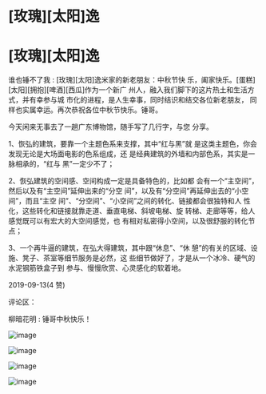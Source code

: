 # [玫瑰][太阳]逸

# [玫瑰][太阳]逸

谁也锤不了我 : [玫瑰][太阳]逸米家的新老朋友：中秋节快 乐，阖家快乐。[蛋糕][太阳][拥抱][啤酒][西瓜]作为一个新广 州人，融入我们脚下的这片热土和生活方式，并有幸参与城 市化的进程，是人生幸事，同时结识和结交各位新老朋友， 同样也实属幸运。再次恭祝各位中秋节快乐。锤哥。

今天闲来无事去了一趟广东博物馆，随手写了几行字，与您 分享。

1、恢弘的建筑，要靠一个主题色系来支撑，其中“红与黑”就 是这类主题色，你会发现无论是大场面电影的色系组成，还 是经典建筑的外墙和内部色系，其实是一脉相承的，“红与 黑”一定少不了；

2、恢弘建筑的空间感、空间构成一定是具备特色的，比如都 会有一个“主空间”，然后以及有“主空间”延伸出来的“分空 间”，以及有“分空间”再延伸出去的“小空间”，而且“主空 间”、“分空间”、“小空间”之间的转化、链接都会很独特和人 性化，这些转化和链接就靠走道、垂直电梯、斜坡电梯、旋 转梯、走廊等等，给人感觉既可以有宏大的大空间感觉，也 有相对私密得小空间，以及很舒服的转化节点；

3、一个再牛逼的建筑，在弘大得建筑，其中跟“休息”、“休 憩”的有关的区域、设施、凳子、茶室等细节服务是必然，这 些细节做好了，才是从一个冰冷、硬气的水泥钢筋铁盒子到 参与、慢慢欣赏、心灵感化的软着地。

2019-09-13(4 赞)

评论区：

柳暗花明 : 锤哥中秋快乐！

![image](img/Image_007.png)

![image](img/Image_008.png)

![image](img/Image_009.png)

![image](img/Image_010.png)